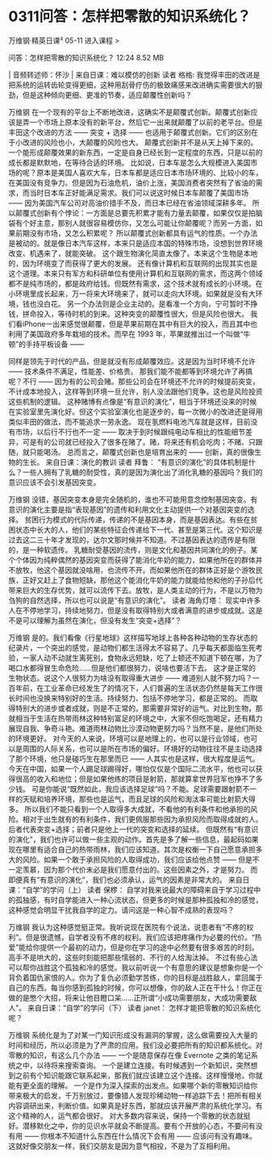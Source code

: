 # 0311问答：怎样把零散的知识系统化？


万维钢·精英日课³
05-11
进入课程 >

问答：怎样把零散的知识系统化？
12:24 8.52 MB

| 音频转述师：怀沙 |
来自日课：难以模仿的创新
读者 格格:
我觉得丰田的改进是把系统的运转齿轮变得更细，这种用刮骨疗伤的极致痛感来改进确实需要很大的狠劲，但是这种倾向更细、更准的节奏，适应颠覆性创新吗？

万维钢
在一个现有的平台上不断地改进，这确实不是颠覆式创新。颠覆式创新应该是弄一个市场上原本没有的新平台，然后它一出来就颠覆了以前的老平台。但是丰田这个改进的方法 —— 突变 + 选择 —— 也适用于颠覆式创新。它们的区别在于小改进的风险也小，大颠覆的风险也大。
颠覆式创新并不是从天上掉下来的。一个能形成颠覆效果的新东西，一定是自身已经长到一定程度的东西，只是以前的成长都是默默地，在等待合适的环境。
比如说，日本车是怎么大规模进入美国市场的呢？原本是美国人喜欢大车，日本车都是适应日本市场环境的、比较小的车，在美国没有竞争力。但是因为石油危机，油价上涨，美国消费者突然有了省油的需求，而当时日本车正好能满足需求。我们可以说这时候日本车颠覆了美国市场 —— 因为美国汽车公司对高油价措手不及，而日本已经在省油领域深耕多年。
所以颠覆式创新有个悖论：一方面是总要先积累才能有力量去颠覆，如果仅仅是拍脑袋有个好主意，那别人就很容易模仿你，又怎么可能让你颠覆呢？而另一方面，如果前期没有市场，又怎么积累呢？
所以颠覆式创新都具有运气的性质。一个办法是被动的。就是像日本汽车这样，本来只是适应本国的特殊市场，没想到世界环境改变、机遇来了，就能突破。
这个跟生物演化简直太像了。本来这个生物是本地的，因为环境变了而获得了更大的发展。
还有像计算机和互联网的出现其实也是这个道理。本来只有军方和科研单位有使用计算机和互联网的需求，而这两个领域都不是纯市场的，都是政府给钱。但既然有需求，这个技术就有成长的小环境。在小环境里成长起来，万一将来大环境来了，就可以走向大环境。如果就是没有大环境，钱也没白花。
另一个办法则是企业主动的。是看准一个方向，宁可暂时不挣钱，拼命投入，等待时机的到来。这种突变的颠覆性很大，但是风险也很大。
我们看iPhone一出来感觉很颠覆，但是苹果前期在其中有巨大的投入，而且其中也利用了美国政府多年栽培的技术。而早在 1993 年，苹果就推出过一个叫做“牛顿”的手持平板设备 ——

同样是领先于时代的产品，但是就没有形成颠覆效应。这是因为当时环境不允许 —— 技术条件不满足，性能差、价格贵。
那我们能不能都等到环境允许了再搞呢？不行 —— 因为有的公司会赌。那些公司会在环境还不允许的时候提前突变，不计成本地投入，这样等到环境一旦允许，别人没法跟他们竞争。这也是风险投资这些机制的逻辑。
这种赌博有点像是“有意识的演化”，相当于环境还没来的时候在实验室里先演化好。但这个实验室演化也是逐步的，每一次微小的改进还是得用类似丰田的做法，而不能追求一劳永逸。
现在氢燃料电池汽车就是这样，目前没有市场，以后行不行也不一定 —— 取决于到时候跟纯电动车相比的性能细节差异，可是有的公司就已经投入了很多在赌了。赌，将来还有机会吃肉；不赌、只跟随，就只能喝汤。
总而言之，颠覆式创新也是培育出来的 —— 创新，真的很像生物的生长。
来自日课：演化的教训
读者 拜鲁：
“有意识的演化”的具体机制是什么？一些人拥有了乳糖的耐受性，真的是因为演化出了消化乳糖的基因吗？我们的意识应该不会引发基因突变。

万维钢
没错，基因突变本身是完全随机的，谁也不可能用意念控制基因突变。有意识的演化主要是指“表现基因”的遗传和利用文化主动提供一个对基因突变的选择。
贫困行为模式的代际传递，传递的不是基因本身，而是基因表达。有些在贫困状态中长大的人，他们的某些特征会传递给下一代、甚至是第三代。这个知识是过去这二三十年才发现的，达尔文那时候并不知道。不过基因表达的遗传是有限的，是一种软遗传。
乳糖耐受基因的流传，则是文化和基因共同演化的例子。某个个体因为纯粹偶然的基因突变而获得了能消化牛奶的能力，如果他所在的群体并不放牧，他这个基因就没啥用，也流传不开。而如果他所在的群体正好是个游牧民族，正好又赶上了食物短缺，那他这个能消化牛奶的能力就能给他和他的子孙后代带来巨大的生存优势，就可以流传下去。放牧，是人类主动的行为，不是以万物为刍狗的自然选择，所以也可以说是“有意识的演化”。
读者 海角灯塔：
现实中许多人在不停地学习，持续地努力，但是没有取得特别大或者满意的进步或成就。这是不是可以理解为虽然在演化，但没有发生“突变+选择”？

万维钢
是的。我们看像《行星地球》这样描写地球上各种各种动物的生存状态的纪录片，一个突出的感觉，是动物们都生活得太不容易了。几乎每天都面临生死考验，一家人动不动就生离死别，食物永远短缺，吃了上顿还不知道下顿在哪，为了喝口水都得冒生命危险……但是他们都很努力，说啥也要活下去。
这才是正常的生物状态。说这个人很努力为啥没有取得重大进步 —— 难道别人就不努力吗？一百年前，在工业革命已经发生了的情况下，人们普遍的生活状态仍然是每天工作很长时间也没换来特别好的生活。持续努力、包括不停地学习，都是正常的。
而取得特别大的进步或者成就，则是不正常的。那需要非常好的运气。对比到生物，那就相当于生活在热带雨林这种特别富足的环境之中，大家不但吃饱喝足，还有精力展现自我、争奇斗艳。难道雨林动物比沙漠动物更努力吗？当然不是，是他们所处的环境更好。
对今天的人来说，环境可以是地理上的，也可以是行业领域，也可以是周围的人际关系，也可以是所在市场的偏好。环境好的动物往往不是主动选择了那个环境，他只是碰巧生在那里而已 —— 人其实也是这样，很大程度是运气。今天在中国，如果一个人踢足球踢得好，哪怕仅仅是个国际二流水平，他也可以获得很高的收入和地位；但是如果他练的项目是射箭，那就算拿世界冠军也挣不了多少钱。
可是你能说“既然如此，我应该选择足球”吗？不能。足球需要跟射箭不一样的天赋和培养环境，那些也是运气，而且足球的风险和淘汰率可能比射箭大得多。
所以我们不能只看到一个人取得多大成就，不看他的有利条件和他承担的风险。相对于出生就有的有利条件，我们更佩服那些因为承担风险而取得成就的人。后者代表突变+选择；前者只是他上一代的突变和选择的延续。
但既然有“有意识的演化”，我们也许可以做一些主观的动作。首先是多了解一些信息，最起码如果现在哪里有适合自己的热带雨林，我们应该知道。其次是权衡一下自己愿意承担多大的风险。如果一个敢于承担风险的人取得成功，我们应该给他点赞 —— 但是不一定羡慕，因为那个代价未必是我们愿意付出的。这些因素之外，才是努力。
而即便真有“有意识的演化”，我们也必须承认，运气的因素是非常大的。
来自日课：“自学”的学问（上）
读者 保椤：
自学对我来说最大的障碍来自于学习过程中的孤独感，有时自学能进入一种心流状态，但更多的时候是那种孤独和冷的感觉，这种感觉会明显干扰我自学的定力。请问这是一种心智不成熟的表现吗？

万维钢
我认为这种感觉挺正常。我听说现在医院有个说法，说患者有“不疼的权利”。但是很遗憾，自学者没有不疼的权利。我们应该把疼痛作为必要的代价。“热爱”能给你提供一个最初的动力，但是你在学习的途中必然要有很多艰苦的时刻。高手不是哄大的，这些时刻能把那些懦弱的、不行的人给淘汰掉。
不过有些心法可以帮你战胜这个孤独和冷的感觉。我以前听说一个有意思的建议是想象你是一个背负着国仇家恨的人。你为了复仇必须勤学苦练，你的目标是战胜敌人，拿回属于自己的东西。每当你感到孤独的时候，你可以想像，你的敌人正在干什么！你正在做的是憋个大招，将来让他目瞪口呆……正所谓“小成功需要朋友，大成功需要敌人”。
来自日课：“自学”的学问（下）
读者 janet：
怎样才能把零散的知识系统化呢？

万维钢
系统化是为了对某一门知识形成没有漏洞的掌握，这么做需要投入大量的时间和经历，所以必须是为了严肃的应用。我们没必要把所有的知识都系统化。对零散的知识，有这么几个办法 ——
一个是随意保存在像 Evernote 之类的笔记系统之中，以待将来搜索查询。
一个是建立连接。有时候遇到一个新知识，突然想到之前有个知识能跟它联系起来，那我们就应该建立这个连接。这样慢慢地，你就能有更全面的理解。
一个是作为深入探索的出发点。如果哪个新的零散知识给你带来极大的启发，千万别放过，要像猎人发现珍稀动物一样追踪下去！把所有相关内容调研出来，判断价值。如果真是好东西，那就应该开展严肃的系统化学习。有这个精神的人，运气都会很好。
对大多数内容来说，保持一个零散的状态就挺好。潜移默化之中，你的见识水平就会不断提高。要有个开放的心态，不要问有没有用 —— 你根本不知道什么东西在什么情况下会有用 —— 应该问有没有趣味。这就好像交朋友一样，我们交朋友是因为意气相投，不是为了互相利用。


